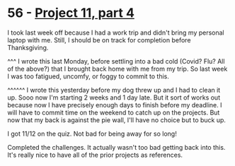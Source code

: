 # 56 - [Project 11, part 4](https://www.hackingwithswift.com/100/swiftui/56)

I took last week off because I had a work trip and didn't bring my personal laptop with me. Still, I should be on track for completion before Thanksgiving.

^^^ I wrote this last Monday, before settling into a bad cold (Covid? Flu? All of the above?) that I brought back home with me from my trip. So last week I was too fatigued, uncomfy, or foggy to commit to this.

^^^^^^ I wrote this yesterday before my dog threw up and I had to clean it up. Sooo now I'm starting 2 weeks and 1 day late. But it sort of works out because now I have precisely enough days to finish before my deadline. I will have to commit time on the weekend to catch up on the projects. But now that my back is against the pie wall, I'll have no choice but to buck up.

I got 11/12 on the quiz. Not bad for being away for so long!

Completed the challenges. It actually wasn't too bad getting back into this. It's really nice to have all of the prior projects as references.
